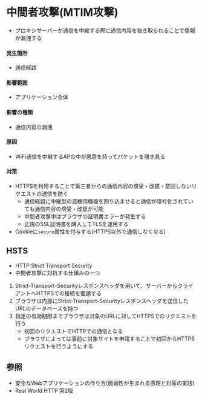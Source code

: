 # 中間者攻撃(MTIM攻撃)
- プロキシサーバーが通信を中継する際に通信内容を抜き取られることで情報が漏洩する

#### 発生箇所
- 通信経路

#### 影響範囲
- アプリケーション全体

#### 影響の種類
- 通信内容の漏洩

#### 原因
- WiFi通信を中継するAPの中が悪意を持ってパケットを覗き見る

#### 対策
- HTTPSを利用することで第三者からの通信内容の傍受・改竄・意図しないリクエストの送信を防ぐ
  - 通信経路に中継型の盗聴用機器を割り込ませると通信が暗号化されていても通信内容の傍受・改竄が可能
  - 中間者攻撃中はブラウザの証明書エラーが発生する
  - 正規のSSL証明書を購入してTLSを運用する
- Cookieに`secure`属性を付与する(HTTPS以外で通信しなくなる)

## HSTS
- HTTP Strict Transport Security
- 中間者攻撃に対抗する仕組みの一つ
1. Strict-Transport-Securityレスポンスヘッダを用いて、サーバーからクライアントへHTTPSでの接続を要請する
2. ブラウザは内部にStrict-Transport-Securityレスポンスヘッダを送信したURLのデータベースを持つ
3. 指定の有効期限までブラウザは対象のURLに対してHTTPSでのリクエストを行う
    - 初回のリクエストでHTTPでの通信となる
    - ブラウザによっては事前に対象サイトを申請することで初回からHTTPSリクエストを行うようにする

## 参照
- 安全なWebアプリケーションの作り方(脆弱性が生まれる原理と対策の実践)
- Real World HTTP 第2版
